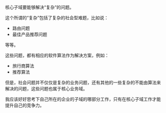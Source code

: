 核心子域要能够解决“复杂”的问题。

这个所谓的“复杂”包括了复杂的社会型难题，比如说：

* 路由问题
* 最佳产品推荐问题

等等。

这些问题，都有相应的软件算法作为解决方案，例如：

* 旅行商算法
* 推荐算法

但是，社会问题并不仅仅是复杂的业务问题，还有其他的一些复杂的不能由算法来解决的问题，这些问题也属于核心业务域。

我应该好好思考下自己所在的企业的子域的哪部分工作，只有在核心子域工作才能提升自己的竞争力。